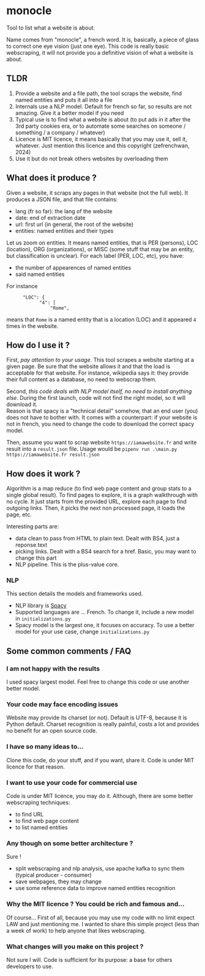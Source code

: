 # monocle

Tool to list what a website is about. 

Name comes from "monocle", a french word. 
It is, basically, a piece of glass to correct one eye vision (just one eye). 
This code is really basic webscraping, it will not provide you a definitive vision of what a website is about. 

## TLDR

1. Provide a website and a file path, the tool scraps the website, find named entities and puts it all into a file
2. Internals use a NLP model. Default for french so far, so results are not amazing. Give it a better model if you need
3. Typical use is to find what a website is about (to put ads in it after the 3rd party cookies era, or to automate some searches on someone / something / a company / whatever)
4. Licence is MIT licence, it means basically that you may use it, sell it, whatever. Just mention this licence and this copyright (zefrenchwan, 2024)
5. Use it but do not break others websites by overloading them 


## What does it produce ? 

Given a website, it scraps any pages in that website (not the full web). 
It produces a JSON file, and that file contains:
* lang (fr so far): the lang of the website
* date: end of extraction date
* url: first url (in general, the root of the website) 
* entities: named entities and their types

Let us zoom on entities. 
It means named entities, that is PER (persons), LOC (location), ORG (organizations), or MISC (some stuff that may be an entity, but classification is unclear). 
For each label (PER, LOC, etc), you have: 
* the number of appearences of named entities
* said named entities

For instance 
```
      "LOC": {
            "4": [
                "Rome",
```

means that `Rome` is a named entity that is a location (LOC) and it appeared `4` times in the website. 

## How do I use it ? 

First, *pay attention to your usage*. 
This tool scrapes a website starting at a given page. 
Be sure that the website allows it and that the load is acceptable for that website. 
For instance, wikipedia says it: they provide their full content as a database, no need to webscrap them. 

Second, *this code deals with NLP model itself, no need to install anything else*.
During the first launch, code will not find the right model, so it will download it.  
Reason is that spacy is a "technical detail" somehow, that an end user (you) does not have to bother with. 
It comes with a counterpart: if your website is not in french, you need to change the code to download the correct spacy model. 


Then, assume you want to scrap website `https://iamawebsite.fr` and write result into a `result.json` file. 
Usage would be `pipenv run .\main.py https://iamawebsite.fr result.json` 

## How does it work ?

Algorithm is a map reduce (to find web page content and group stats to a single global result). 
To find pages to explore, it is a graph walkthrough with no cycle. 
It just starts from the provided URL, explore each page to find outgoing links. 
Then, it picks the next non processed page, it loads the page, etc. 

Interesting parts are:
* data clean to pass from HTML to plain text. Dealt with BS4, just a reponse.text
* picking links. Dealt with a BS4 search for a href. Basic, you may want to change this part
* NLP pipeline. This is the plus-value core. 

### NLP 

This section details the models and frameworks used. 

* NLP library is [Spacy](https://spacy.io/) 
* Supported languages are ... French. To change it, include a new model in `initializations.py`
* Spacy model is the largest one, it focuses on accuracy. To use a better model for your use case, change `initializations.py`


## Some common comments / FAQ

### I am not happy with the results

I used spacy largest model. 
Feel free to change this code or use another better model. 

### Your code may face encoding issues

Website may provide its charset (or not). 
Default is UTF-8, because it is Python default. 
Charset recognition is really painful, costs a lot and provides no benefit for an open source code. 

### I have so many ideas to...

Clone this code, do your stuff, and if you want, share it. 
Code is under MIT licence for that reason. 

### I want to use your code for commercial use

Code is under MIT licence, you may do it. 
Although, there are some better webscraping techniques: 
* to find URL
* to find web page content
* to list named entities

### Any though on some better architecture ?

Sure ! 
* split webscraping and nlp analysis, use apache kafka to sync them (typical producer - consumer)
* save webpages, they may change
* use some reference data to improve named entities recognition 

### Why the MIT licence ? You could be rich and famous and...

Of course...
First of all, because you may use my code with no limit expect LAW and just mentioning me. 
I wanted to share this simple project (less than a week of work) to help anyone that likes webscraping. 

### What changes will you make on this project ? 

Not sure I will. 
Code is sufficient for its purpose: a base for others developers to use. 
